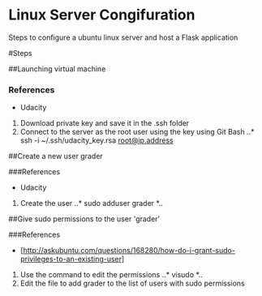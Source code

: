 # Linux Server Congifuration
Steps to configure a ubuntu linux server and host a Flask application

#Steps

##Launching virtual machine

### References
* Udacity

1. Download private key and save it in the .ssh folder
2. Connect to the server as the root user using the key using Git Bash
..* ssh -i ~/.ssh/udacity_key.rsa root@ip.address

##Create a new user grader

###References
* Udacity

1. Create the user
..* sudo adduser grader *..

##Give sudo permissions to the user 'grader'

###References
* [http://askubuntu.com/questions/168280/how-do-i-grant-sudo-privileges-to-an-existing-user]

1. Use the command to edit the permissions
..* visudo *..
2. Edit the file to add grader to the list of users with sudo permissions
